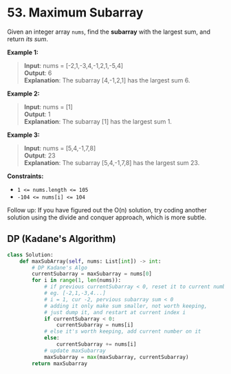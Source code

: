 # 53. Maximum Subarray



Given an integer array `nums`, find the **subarray** with the largest sum, and return *its sum*.

 

**Example 1:**

>**Input**: nums = [-2,1,-3,4,-1,2,1,-5,4]  
**Output**: 6  
**Explanation**: The subarray [4,-1,2,1] has the largest sum 6.  


**Example 2:**

>**Input**: nums = [1]  
**Output**: 1  
**Explanation**: The subarray [1] has the largest sum 1.  


**Example 3:**

>**Input**: nums = [5,4,-1,7,8]  
**Output**: 23  
**Explanation**: The subarray [5,4,-1,7,8] has the largest sum 23.
 

**Constraints:**

* `1 <= nums.length <= 105`
* `-104 <= nums[i] <= 104`
 

Follow up: If you have figured out the O(n) solution, try coding another solution using the divide and conquer approach, which is more subtle.

## DP (Kadane's Algorithm)
```python
class Solution:
    def maxSubArray(self, nums: List[int]) -> int:
        # DP Kadane's Algo
        currentSubarray = maxSubarray = nums[0]
        for i in range(1, len(nums)):
            # if previous currentSubarray < 0, reset it to current number
            # eg. [-2,1,-3,4...]
            # i = 1, cur -2, pervious subarray sum < 0
            # adding it only make sum smaller, not worth keeping, 
            # just dump it, and restart at current index i
            if currentSubarray < 0:
                currentSubarray = nums[i]
            # else it's worth keeping, add current number on it
            else:
                currentSubarray += nums[i]
            # update maxSubarray
            maxSubarray = max(maxSubarray, currentSubarray)
        return maxSubarray
```

